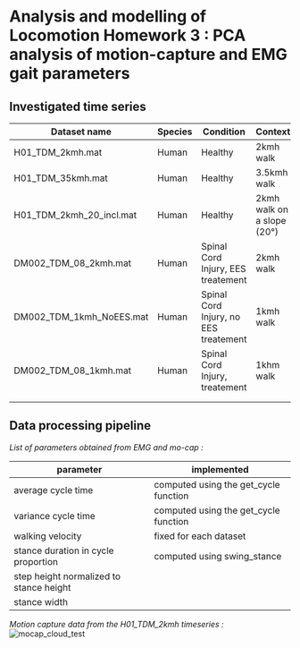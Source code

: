 # Analysis and modelling of Locomotion Homework 3 : PCA analysis of motion-capture and EMG gait parameters

## Investigated time series

| **Dataset name**         | Species | Condition                             | Context                    |
| ------------------------ | ------- | ------------------------------------- | -------------------------- |
| H01_TDM_2kmh.mat         | Human   | Healthy                               | 2kmh walk                  |
| H01_TDM_35kmh.mat        | Human   | Healthy                               | 3.5kmh walk                |
| H01_TDM_2kmh_20_incl.mat | Human   | Healthy                               | 2kmh walk on a slope (20°) |
| DM002_TDM_08_2kmh.mat    | Human   | Spinal Cord Injury, EES treatement    | 2kmh walk                  |
| DM002_TDM_1kmh_NoEES.mat | Human   | Spinal Cord Injury, no EES treatement | 1kmh walk                  |
| DM002_TDM_08_1kmh.mat    | Human   | Spinal Cord Injury, treatement        | 1khm walk                  |
|                          |         |                                       |                            |
|                          |         |                                       |                            |



## Data processing pipeline

*List of parameters obtained from EMG and mo-cap :*

| parameter                               | implemented                           |
| --------------------------------------- | ------------------------------------- |
| average cycle time                      | computed using the get_cycle function |
| variance cycle time                     | computed using the get_cycle function |
| walking velocity                        | fixed for each dataset                |
| stance duration in cycle proportion     | computed using swing_stance           |
| step height normalized to stance height |                                       |
| stance width                            |                                       |

*Motion capture data from the H01_TDM_2kmh timeseries :*
![mocap_cloud_test](./figures/mocap_cloud_test.jpg)